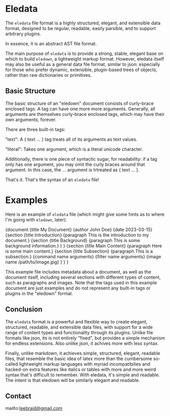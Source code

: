 # Eledata

The `eledata` file format is a highly structured, elegant, and extensible data format, designed to be regular, readable, easily parsible, and to support arbitrary plugins.

In essence, it is an abstract AST file format.

The main purpose of `eledata` is to provide a strong, stable, elegant base on which to build `eledown`, a lightweight markup format.  However, eledata itself may also be useful as a general data file format, similar to json: especially for those who prefer dynamic, extensible, plugin-based trees of objects, rather than raw dictionaries or primitives.


## Basic Structure

The basic structure of an "eledown" document consists of curly-brace enclosed tags. A tag can have one more more arguments. Generally, all arguments are themselves curly-brace enclosed tags, which may have their own arguments, forever.

There are three built-in tags:

"text": A { text ... } tag treats all of its arguments as text values.

"literal": Takes one argument, which is a literal unicode character.

Additionally, there is one piece of syntactic sugar, for readability: if a tag only has one argument, you may omit the curly braces around that argument.  In this case, the ... argument is trtreated as { text ... }.

That's it.  That's the syntax of an `eledata` file!


# Examples

Here is an example of `eledata` file (which might give some hints as to where I'm going with `eledown`, later):

{document
  {title My Document}
  {author John Doe}
  {date 2023-03-15}
  {section
    {title Introduction}
    {paragraph This is the introduction to my document.}
    {section
      {title Background}
      {paragraph This is some background information.}
    }
  }
  {section
    {title Main Content}
    {paragraph Here is some main content.}
    {section
      {title Subsection}
      {paragraph This is a subsection.}
      {command name arguments}
      {filter name arguments}
      {image name /path/to/image.jpg}
    }
  }
}

This example file includes metadata about a document, as well as the document itself, including several sections with different types of content, such as paragraphs and images. Note that the tags used in this example document are just examples and do not represent any built-in tags or plugins in the "eledown" format.

##  Conclusion

The `eledata` format is a powerful and flexible way to create elegant, structured, readable, and extensible data files, with support for a wide range of content types and functionality through its plugins. Unlike file formats like json, its is not entirely "fixed", but provides a simple mechanism for endless extensions.  Also unlike json, it achives more with less syntax.

Finally, unlike markdown, it achieves simple, structured, elegant, readable files, that resemble the basic idea of latex more than the cumbersome so-called lightweight markup languages with myriad incompatibilies and hacked-on extra features like italics or tables with more and more weird syntax that's difficult to remember.  With eledata, it's simple and readable.  The intent is that eledown will be similarly elegant and readable.


## Contact 

mailto:leebraid@gmail.com

